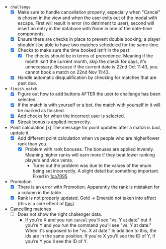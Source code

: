 - `challenge` 
    - [x]  Make sure to handle cancellation properly, especially when "Cancel" is chosen in the view and when the user exits out of the modal with escape. First will result in error (no detriment to user), second will insert an entry in the database with None in one of the date-time components.
    - [x] Ensure there are checks in place to prevent double booking; a player shouldn't be able to have two matches scheduled for the same time.
    - [x] Checks to make sure the time booked isn't in the past
        - [x] The checks should be in terms of precedence. Meaning if the month isn't the current month, skip the check for days, it's unnecessary. Because if the current date is 22nd Oct 11:43, you cannot book a match on 22nd Nov 11:43.
    - [x] Handle automatic disqualification by checking for matches that are past due.
- `finish_match`
    - [x] Figure out how to add buttons AFTER the user to challenge has been selected.
    - [x] If the match is with yourself or a bot, the match with yourself in it will be marked as finished.
    - [x] Add checks for when the incorrect user is selected.
    - [x] Streak bonus is applied incorrectly.
- Point calculation [x] The message for point updates after a match is bad, update it.
    - [x] Add different point calculation when vs people who are higher/lower rank than you.
        - [x] Problem with rank bonuses. The bonuses are applied inversly. Meaning higher ranks will earn more if they beat lower ranking players and vice versa.
            - Turns out the problem was due to the values of the enum being set incorrectly. A slight detail but something important. Fixed in [1ca7095](https://github.com/gee842/tews_circuit/commit/1ca70950e23ecdb825f256b25e025ea7ba21a1b7)
- Promotion
    - [x] There is an error with Promotion. Apparently the rank is mistaken for a column in the table.
    - [x] Rank is not properly updated. Gold -> Emerald not taken into affect (this is a side effect of [this](https://github.com/gee842/tews_circuit/commit/1ca70950e23ecdb825f256b25e025ea7ba21a1b7)).
- Cancelling matches
    - [ ] Does not show the right challenger data.
        - If you're X and you run `cancel` you'll see "vs. Y at date" but if you're Y and you run the command you'll see "vs. Y at date." When it's supposed to be "vs. X at date." In addition to this, the ids are in the same position. If you're X you'll see the ID of Y, if you're Y you'll see the ID of Y.
